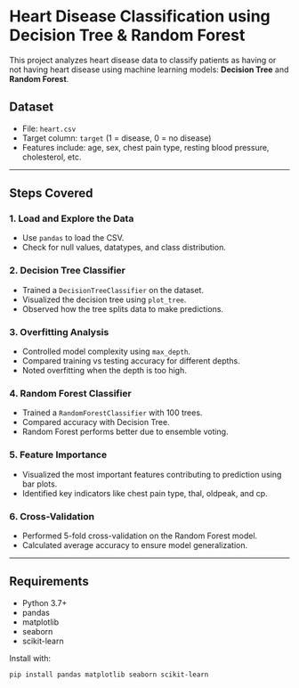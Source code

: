 #  Heart Disease Classification using Decision Tree & Random Forest

This project analyzes heart disease data to classify patients as having or not having heart disease using machine learning models: **Decision Tree** and **Random Forest**.

##  Dataset

- File: `heart.csv`
- Target column: `target` (1 = disease, 0 = no disease)
- Features include: age, sex, chest pain type, resting blood pressure, cholesterol, etc.

---

##  Steps Covered

### 1. Load and Explore the Data
- Use `pandas` to load the CSV.
- Check for null values, datatypes, and class distribution.

### 2. Decision Tree Classifier
- Trained a `DecisionTreeClassifier` on the dataset.
- Visualized the decision tree using `plot_tree`.
- Observed how the tree splits data to make predictions.

### 3. Overfitting Analysis
- Controlled model complexity using `max_depth`.
- Compared training vs testing accuracy for different depths.
- Noted overfitting when the depth is too high.

### 4. Random Forest Classifier
- Trained a `RandomForestClassifier` with 100 trees.
- Compared accuracy with Decision Tree.
- Random Forest performs better due to ensemble voting.

### 5. Feature Importance
- Visualized the most important features contributing to prediction using bar plots.
- Identified key indicators like chest pain type, thal, oldpeak, and cp.

### 6. Cross-Validation
- Performed 5-fold cross-validation on the Random Forest model.
- Calculated average accuracy to ensure model generalization.

---

##  Requirements

- Python 3.7+
- pandas
- matplotlib
- seaborn
- scikit-learn

Install with:

```bash
pip install pandas matplotlib seaborn scikit-learn

